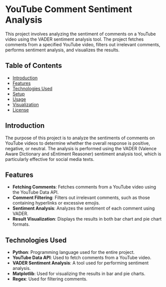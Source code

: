 # YouTube Comment Sentiment Analysis

This project involves analyzing the sentiment of comments on a YouTube video using the VADER sentiment analysis tool. The project fetches comments from a specified YouTube video, filters out irrelevant comments, performs sentiment analysis, and visualizes the results.

## Table of Contents

- [Introduction](#introduction)
- [Features](#features)
- [Technologies Used](#technologies-used)
- [Setup](#setup)
- [Usage](#usage)
- [Visualization](#visualization)
- [License](#license)

## Introduction

The purpose of this project is to analyze the sentiments of comments on YouTube videos to determine whether the overall response is positive, negative, or neutral. The analysis is performed using the VADER (Valence Aware Dictionary and sEntiment Reasoner) sentiment analysis tool, which is particularly effective for social media texts.

## Features

- **Fetching Comments**: Fetches comments from a YouTube video using the YouTube Data API.
- **Comment Filtering**: Filters out irrelevant comments, such as those containing hyperlinks or excessive emojis.
- **Sentiment Analysis**: Analyzes the sentiment of each comment using VADER.
- **Result Visualization**: Displays the results in both bar chart and pie chart formats.

## Technologies Used

- **Python**: Programming language used for the entire project.
- **YouTube Data API**: Used to fetch comments from a YouTube video.
- **VADER Sentiment Analysis**: A tool used for performing sentiment analysis.
- **Matplotlib**: Used for visualizing the results in bar and pie charts.
- **Regex**: Used for filtering comments.

